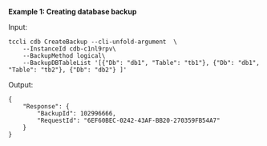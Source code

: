 **Example 1: Creating database backup**



Input: 

```
tccli cdb CreateBackup --cli-unfold-argument  \
    --InstanceId cdb-c1nl9rpv\
    --BackupMethod logical\
    --BackupDBTableList '[{"Db": "db1", "Table": "tb1"}, {"Db": "db1", "Table": "tb2"}, {"Db": "db2"} ]'
```

Output: 
```
{
    "Response": {
        "BackupId": 102996666,
        "RequestId": "6EF60BEC-0242-43AF-BB20-270359FB54A7"
    }
}
```

